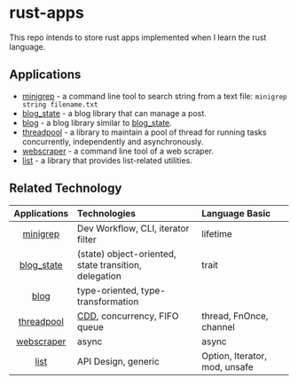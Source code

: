 rust-apps
===

This repo intends to store rust apps implemented when I learn
the rust language.

Applications
---

* [minigrep](./minigrep) - a command line tool to search string
from a text file: `minigrep string filename.txt`
* [blog_state](./blog_state) - a blog library that can manage a post.
* [blog](./blog) - a blog library similar to [blog_state](./blog_state).
* [threadpool](./threadpool) - a library to maintain a pool of thread
for running tasks concurrently, independently and asynchronously.
* [webscraper](./webscraper) - a command line tool of a web scraper.
* [list](./list) - a library that provides list-related utilities.

Related Technology
---

| Applications | Technologies | Language Basic| 
|:---:|:---|:---|
|[minigrep](./minigrep)| Dev Workflow, CLI, iterator filter |lifetime|
|[blog_state](./blog_state)| (state) object-oriented, state transition,<br /> delegation | trait |
|[blog](./blog)| type-oriented, type-transformation| |
|[threadpool](./threadpool) | [CDD][CDD], concurrency, FIFO queue | thread, FnOnce, channel |
|[webscraper](./webscraper) | async | async |
|[list](./list) |API Design, generic|Option, Iterator, mod, unsafe|

[CDD]: https://hzget.github.io/programming/basic/cdd.html
